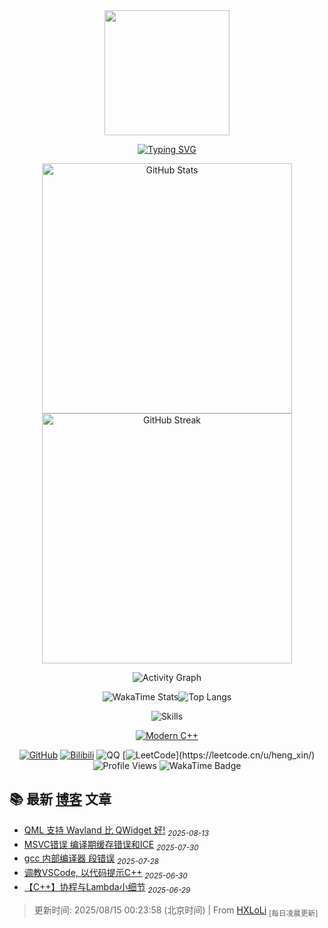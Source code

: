<!-- https://github.com/kyechan99/capsule-render -->
<div id="title" align=center>

<!-- 头像 -->
<img width="200" src="./img/misaka03.jpg" />

<!-- 动态打字效果 -->
[![Typing SVG](https://readme-typing-svg.demolab.com?font=Rampart+One+&duration=3200&pause=2000&color=FD4AFF&center=true&vCenter=true&width=435&lines=%E8%83%8C%E4%BC%B8%E3%81%B3%E3%81%97%E3%81%A6%E8%A6%8B%E3%81%88%E3%82%8B%E4%B8%96%E7%95%8C;%E3%81%82%E3%81%AA%E3%81%9F%E3%81%AE%E3%81%9F%E3%82%81%3F;%E8%87%AA%E5%88%86%E3%81%AE%E3%81%9F%E3%82%81%3F;%E3%81%BE%E3%81%A0%E5%88%86%E3%81%8B%E3%82%89%E3%81%AA%E3%81%84+++%E6%84%9F%E6%83%85%E3%81%AE%E8%A3%8F%E5%81%B4;%E5%A3%8A%E3%81%97%E3%81%9F%E3%81%84+++%E5%A3%8A%E3%81%97%E3%81%A6%E3%81%97%E3%81%BE%E3%81%84%E3%81%9F%E3%81%84;%E6%88%BB%E3%82%8C%E3%81%AA%E3%81%84%E3%81%AE%E3%81%AA%E3%82%89;%E5%B0%9A%E6%9B%B4%E5%BC%B7%E3%81%8F%E6%8A%B1%E3%81%8D%E3%81%97%E3%82%81%E3%81%A6%E3%81%84%E3%81%9F%E3%81%84;%E9%9B%A2%E3%82%8C%E3%81%AA%E3%81%84%E5%84%AA%E3%81%97%E3%81%95%E3%82%92%E6%B6%88%E3%81%97%E5%8E%BB%E3%81%A3%E3%81%A6%E3%82%82;%E6%82%B2%E3%81%97%E3%81%84%E3%81%8F%E3%82%89%E3%81%84+%E6%BA%A2%E3%82%8C%E5%87%BA%E3%82%8B%E6%80%9D%E3%81%84)](https://git.io/typing-svg)

<img align="center" width="400" src="https://github-readme-stats-flame-pi-70.vercel.app/api?username=HengXin666&show_icons=true&theme=transparent&locale=ja&title_color=990099&hide_border=true&icon_color=F7CE45&text_color=D17277" title="GitHub Stats">
<img align="center" width="400" src="https://github-readme-streak-stats-two-coral-24.vercel.app?user=HengXin666&theme=radical&hide_border=true&border_radius=10&locale=ja&short_numbers=false%C2%A0%C2%A0%E6%97%A0%E6%95%88&date_format=%5BY.%5Dn.j" title="GitHub Streak">

![Activity Graph](https://github-readme-activity-graph.vercel.app/graph?username=HengXin666&show_icons=true&theme=github-compact&locale=ja&title_color=990099&icon_color=F7CE45&text_color=D17277&hide_border=true)


![WakaTime Stats](https://github-readme-stats-flame-pi-70.vercel.app/api/wakatime?username=Heng_Xin&theme=transparent&hide_border=true&layout=compact&langs_count=114514&locale=ja&title_color=990099&text_color=D17277)![Top Langs](https://github-readme-stats-flame-pi-70.vercel.app/api/top-langs/?username=HengXin666&theme=transparent&hide_border=true&layout=donut-vertical&langs_count=114514&locale=ja&title_color=990099&text_color=D17277)

![Skills](https://skillicons.dev/icons?i=git,github,c,cpp,cmake,qt,linux,arch,docker,py,java,spring,mysql,redis,mongodb,html,css,js,ts,react,vue,cf,windows,md&theme=light)

[![Modern C++](https://img.shields.io/badge/Code-Modern%20C++-blue)](https://learn.microsoft.com/zh-cn/cpp/cpp/welcome-back-to-cpp-modern-cpp)

[![GitHub](https://img.shields.io/badge/GitHub-HengXin666-blue?logo=github)](https://github.com/HengXin666)
[![Bilibili](https://img.shields.io/badge/哔哩哔哩-Heng__Xin-pink?logo=bilibili)](https://space.bilibili.com/478917126)
![QQ](https://img.shields.io/badge/QQ-282000500-green?logo=tencentqq)
[![LeetCode](https://img.shields.io/badge/LeetCode-Heng__Xin-rgb(99,00,99)?logo=leetcode)](https://leetcode.cn/u/heng_xin/)
![Profile Views](https://komarev.com/ghpvc/?username=HengXin666&abbreviated=true&color=yellow)
![WakaTime Badge](https://wakatime.com/badge/user/2eabe28a-bba2-4d68-932a-4ea435bd8dc3.svg)

<!-- https://github.com/kyechan99/capsule-render -->
</div>

<!-- 仓库 -->

## 📚 最新 [博客](https://hengxin666.github.io/HXLoLi/) 文章

- [QML 支持 Wayland 比 QWidget 好!](https://HengXin666.github.io/HXLoLi/blog/2025/08/13/01-QML万岁) <sub><i>2025-08-13</i></sub>
- [MSVC错误 编译期缓存错误和ICE](https://HengXin666.github.io/HXLoLi/blog/2025/07/30/01-MSVC错误) <sub><i>2025-07-30</i></sub>
- [gcc 内部编译器 段错误](https://HengXin666.github.io/HXLoLi/blog/2025/07/28/01_gcc编译器bug) <sub><i>2025-07-28</i></sub>
- [调教VSCode, 以代码提示C++](https://HengXin666.github.io/HXLoLi/blog/2025/06/30/01-调教VSCode) <sub><i>2025-06-30</i></sub>
- [【C++】协程与Lambda小细节](https://HengXin666.github.io/HXLoLi/blog/2025/06/29/01-协程小细节) <sub><i>2025-06-29</i></sub>

> 更新时间: 2025/08/15 00:23:58 (北京时间) | From [HXLoLi](https://github.com/HengXin666/HXLoLi) <sub>[每日凌晨更新]</sub>
